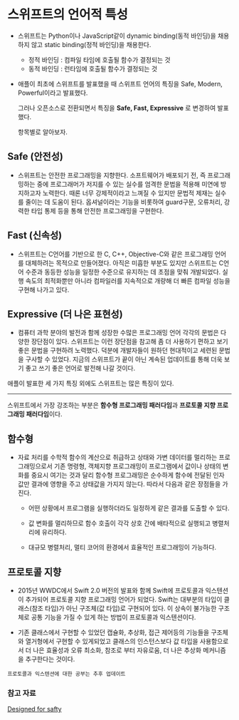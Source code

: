 # 스위프트의 언어적 특성

* 스위프트는 Python이나 JavaScript같이 dynamic binding(동적 바인딩)을 채용하지 않고 static binding(정적 바인딩)을 채용한다.
  
  - 정적 바인딩 : 컴파일 타임에 호출될 함수가 결정되는 것
  - 동적 바인딩 : 런타임에 호출될 함수가 결정되는 것
  
* 애플이 최초에 스위프트를 발표했을 때 스위프트 언어의 특징을 Safe, Modern, Powerful이라고 발표했다.
  
  그러나 오픈소스로 전환되면서 특징을 **Safe, Fast, Expressive** 로 변경하여 발표했다.
  
  항목별로 알아보자.

## Safe (안전성)

* 스위프트는 안전한 프로그래밍을 지향한다. 소프트웨어가 배포되기 전, 즉 프로그래밍하는 중에 프로그래머가 저지를 수 있는 실수를 엄격한 문법을 적용해 미연에 방지하고자 노력한다. 때론 너무 강제적이라고 느껴질 수 있지만 문법적 제재는 실수를 줄이는 데 도움이 된다. 옵셔널이라는 기능을 비롯하여 guard구문, 오류처리, 강력한 타입 통제 등을 통해 안전한 프로그래밍을 구현한다.

## Fast (신속성)

* 스위프트는 C언어를 기반으로 한 C, C++, Objective-C와 같은 프로그래밍 언어를 대체하려는 목적으로 만들어졌다. 아직은 미흡한 부분도 있지만 스위프트는 C언어 수준과 동등한 성능을 일정한 수준으로 유지하는 데 초점을 맞춰 개발되었다. 실행 속도의 최적화뿐만 아니라 컴파일러를 지속적으로 개량해 더 빠른 컴파일 성능을 구현해 나가고 있다.

## Expressive (더 나은 표현성)

* 컴퓨터 과학 분야의 발전과 함께 성장한 수많은 프로그래밍 언어 각각의 문법은 다양한 장단점이 있다. 스위프트는 이런 장단점을 참고해 좀 더 사용하기 편하고 보기 좋은 문법을 구현하려 노력했다. 덕분에 개발자들이 원하던 현대적이고 세련된 문법을 구사할 수 있었다. 지금의 스위프트가 끝이 아닌 계속된 업데이트를 통해 더욱 보기 좋고 쓰기 좋은 언어로 발전해 나갈 것이다.

애플이 발표한 세 가지 특징 외에도 스위프트는 많은 특징이 있다.

---

스위프트에서 가장 강조하는 부분은 **함수형 프로그래밍 패러다임**과 **프로토콜 지향 프로그래밍 패러다임**이다.

## 함수형

* 자료 처리를 수학적 함수의 계산으로 취급하고 상태와 가변 데이터를 멀리하는 프로그래밍으로서 기존 명령형, 객체지향 프로그래밍이 프로그램에서 값이나 상태의 변화를 중요시 여기는 것과 달리 함수형 프로그래밍은 순수하게 함수에 전달된 인자 값만 결과에 영향을 주고 상태값을 가지지 않는다. 따라서 다음과 같은 장점들을 가진다.

  - 어떤 상황에서 프로그램을 실행하더라도 일정하게 같은 결과를 도출할 수 있다.

  - 값 변화를 멀리하므로 함수 호출이 각각 상호 간에 배타적으로 실행되고 병렬처리에 유리하다.
  
  - 대규모 병렬처리, 멀티 코어의 환경에서 효율적인 프로그래밍이 가능하다.

## 프로토콜 지향

* 2015년 WWDC에서 Swift 2.0 버전의 발표와 함께 Swift에 프로토콜과 익스텐션이 추가되어 프로토콜 지향 프로그래밍 언어가 되었다. Swift는 대부분의 타입이 클래스(참조 타입)가 아닌 구조체(값 타입)로 구현되어 있다. 이 상속이 불가능한 구조체로 공통 기능을 가질 수 있게 하는 방법이 프로토콜과 익스텐션이다.

* 기존 클래스에서 구현할 수 있었던 캡슐화, 추상화, 접근 제어등의 기능들을 구조체와 열거형에서 구현할 수 있게되었고 클래스의 인스턴스보다 값 타입을 사용함으로서 더 나은 효율성과 오류 최소화, 참조로 부터 자유로움, 더 나은 추상화 메커니즘을 추구한다는 것이다.

`프로토콜과 익스텐션에 대한 공부는 추후 업데이트`

### 참고 자료

[Designed for safty](https://developer.apple.com/swift/#safety)
